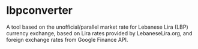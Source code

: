 # lbpconverter
A tool based on the unofficial/parallel market rate for Lebanese Lira (LBP) currency exchange, based on Lira rates provided by LebaneseLira.org, and foreign exchange rates from Google Finance API.
